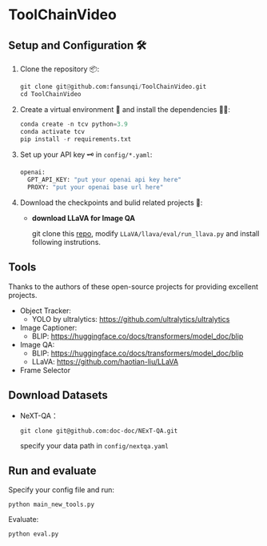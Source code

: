 # ToolChainVideo


## Setup and Configuration 🛠️

1. Clone the repository 📦:
   ```python
   git clone git@github.com:fansunqi/ToolChainVideo.git
   cd ToolChainVideo
   ```
2. Create a virtual environment 🧹 and install the dependencies 🧑‍🍳:
   ```python
   conda create -n tcv python=3.9
   conda activate tcv
   pip install -r requirements.txt
   ```
3. Set up your API key 🗝️ in `config/*.yaml`:
     ```python
     openai:
       GPT_API_KEY: "put your openai api key here"
       PROXY: "put your openai base url here"
     ```

5. Download the checkpoints  and bulid related projects 🧩:

   - **download LLaVA for Image QA**
     
     git clone this [repo](https://github.com/haotian-liu/LLaVA), modify ```LLaVA/llava/eval/run_llava.py``` and install following instrutions.


## Tools

Thanks to the authors of these open-source projects for providing excellent projects.

- Object Tracker: 
    + YOLO by ultralytics: https://github.com/ultralytics/ultralytics
- Image Captioner: 
    + BLIP: https://huggingface.co/docs/transformers/model_doc/blip
- Image QA:
    + BLIP: https://huggingface.co/docs/transformers/model_doc/blip
    + LLaVA: https://github.com/haotian-liu/LLaVA
- Frame Selector

## Download Datasets
- NeXT-QA：
  ```
  git clone git@github.com:doc-doc/NExT-QA.git
  ```
  specify your data path in ```config/nextqa.yaml```

## Run and evaluate

Specify your config file and run:
```
python main_new_tools.py
```

Evaluate:

```
python eval.py
```